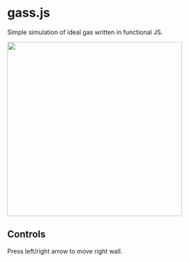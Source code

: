 # gass.js

Simple simulation of ideal gas written in functional JS.

<img src="https://i.imgur.com/um7kAEy.png" height="400"/>

## Controls

Press left/right arrow to move right wall.
